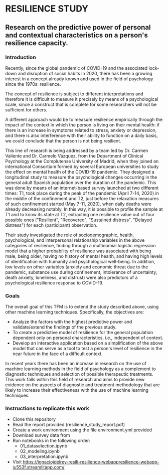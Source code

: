# RESILIENCE STUDY
## Research on the predictive power of personal and contextual characteristics on a person's resilience capacity.

### Introduction
Recently, since the global pandemic of COVID-19 and the associated lock-down and disruption of social habits in 2020, there has been a growing interest in a concept already known and used in the field of psychology since the 1970s: resilience.

The concept of resilience is subject to different interpretations and therefore it is difficult to measure it precisely by means of a psychological scale, since a construct that is complete for some researchers will not be sufficient for others.

A different approach would be to measure resilience empirically through the impact of the context in which the person is living on their mental health: if there is an increase in symptoms related to stress, anxiety or depression, and there is also interference with their ability to function on a daily basis, we could conclude that the person is not being resilient.

This line of research is being addressed by a team led by Dr. Carmen Valiente and Dr. Carmelo Vázquez, from the Department of Clinical Psychology at the Complutense University of Madrid, when they joined an international Consortium formed by several European universities to study the effect on mental health of the COVID-19 pandemic. They designed a longitudinal study to measure the psychological changes occurring in the general adult Spanish population over the duration of the pandemic. This was done by means of an internet-based survey launched at two different times: T1, took place during the peak of the pandemic (April 7-14, 2020) in the middle of the confinement and T2, just before the relaxation measures of such confinement started (May 7-11, 2020), when daily deaths were already decreasing notably. In this way, it is possible to profile the sample at T1 and to know its state at T2, extracting one resilience value out of four possible ones ("Resilient", "Recovered", "Sustained distress", "Delayed distress") for each (participant) observation.

Their study investigated the role of sociodemographic, health, psychological, and interpersonal relationship variables in the above categories of resilience, finding through a multinomial logistic regression model that a higher probability of resilience was associated with being male, being older, having no history of mental health, and having high levels of identification with humanity and psychological well-being. In addition, low levels on other variables (anxiety and economic threat due to the pandemic, substance use during confinement, intolerance of uncertainty, death anxiety, loneliness, and distrust) were also predictors of a psychological resilience response to COVID-19.

### Goals
The overall goal of this TFM is to extend the study described above, using other machine learning techniques. Specifically, the objectives are:
- Analyze the factors with the highest predictive power and validate/extend the findings of the previous study.
- To create a predictive model of resilience for the general population dependent only on personal characteristics, i.e., independent of context.
- Develop an interactive application based on a simplification of the above model that can serve as a tool to test a person's level of resilience in the near future in the face of a difficult context.

In recent years there has been an increase in research on the use of machine learning methods in the field of psychology as a complement to diagnostic techniques and selection of possible therapeutic treatments. This work falls within this field of research and aims to provide new evidence on the aspects of diagnostic and treatment methodology that are likely to increase their effectiveness with the use of machine learning techniques.

### Instructions to replicate this work
- Clone this repository
- Read the report provided (resilience_study_report.pdf)
- Create a work environment using the file environment.yml provided
- Download survey data from 
- Run notebooks in the following order:
    - 01_dataselection.ipynb
    - 02_modeling.ipynb
    - 03_interpretation.ipynb
- Visit https://ignaciojdelrey-resili-resilience-webappresilience-webapp-iu553f.streamlitapp.com/


